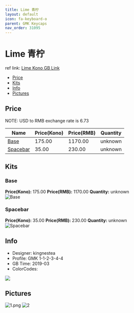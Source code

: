 ```yaml
---
title: Lime 青柠
layout: default
icon: fa-keyboard-o
parent: GMK Keycaps
nav_order: 31095
---
```


# Lime 青柠

ref link: [Lime Kono GB Link](https://kono.store/collections/new/products/gmk-lime-keycap-set)

* [Price](#price)
* [Kits](#kits)
* [Info](#info)
* [Pictures](#pictures)


## Price  
NOTE: USD to RMB exchange rate is 6.73

| Name          | Price(Kono)    |  Price(RMB) | Quantity |
| ------------- | ------------ |  ---------- | -------- |
|[Base](#base)|175.00|1170.00|unknown|
|[Spacebar](#spacebar)|35.00|230.00|unknown|


## Kits
### Base
**Price(Kono):** 175.00    **Price(RMB):** 1170.00    **Quantity:** unknown  
<img src="{{ 'assets/images/gmk-keycaps/lime/kits_pics/base.png' | relative_url }}" alt="Base" class="image featured">

### Spacebar
**Price(Kono):** 35.00    **Price(RMB):** 230.00    **Quantity:** unknown  
<img src="{{ 'assets/images/gmk-keycaps/lime/kits_pics/spacebars.png' | relative_url }}" alt="Spacebar" class="image featured">


## Info
* Designer: kingnestea
* Profile: GMK 1-1-2-3-4-4
* GB Time: 2019-03
* ColorCodes:  
<img src="{{ 'assets/images/gmk-keycaps/lime/color.png' | relative_url }}" atl="color" class="image featured">


## Pictures
<img src="{{ 'assets/images/gmk-keycaps/lime/rendering_pics/1.png' | relative_url }}" alt="1.png" class="image featured">
<img src="{{ 'assets/images/gmk-keycaps/lime/rendering_pics/2.jpg' | relative_url }}" alt="2" class="image featured">
